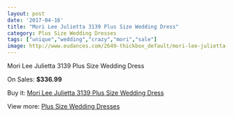 ```yaml
---
layout: post
date: '2017-04-16'
title: "Mori Lee Julietta 3139 Plus Size Wedding Dress"
category: Plus Size Wedding Dresses
tags: ["unique","wedding","crazy","mori","sale"]
image: http://www.eudances.com/2649-thickbox_default/mori-lee-julietta-3139-plus-size-wedding-dress.jpg
---
```

Mori Lee Julietta 3139 Plus Size Wedding Dress

On Sales: **$336.99**
<a href="https://www.eudances.com/en/plus-size-wedding-dresses/887-mori-lee-julietta-3139-plus-size-wedding-dress.html"><amp-img layout="responsive" width="600" height="600" src="//www.eudances.com/2649-thickbox_default/mori-lee-julietta-3139-plus-size-wedding-dress.jpg" alt="Mori Lee Julietta 3139 Plus Size Wedding Dress 0" /></a>
<a href="https://www.eudances.com/en/plus-size-wedding-dresses/887-mori-lee-julietta-3139-plus-size-wedding-dress.html"><amp-img layout="responsive" width="600" height="600" src="//www.eudances.com/2651-thickbox_default/mori-lee-julietta-3139-plus-size-wedding-dress.jpg" alt="Mori Lee Julietta 3139 Plus Size Wedding Dress 1" /></a>
<a href="https://www.eudances.com/en/plus-size-wedding-dresses/887-mori-lee-julietta-3139-plus-size-wedding-dress.html"><amp-img layout="responsive" width="600" height="600" src="//www.eudances.com/2650-thickbox_default/mori-lee-julietta-3139-plus-size-wedding-dress.jpg" alt="Mori Lee Julietta 3139 Plus Size Wedding Dress 2" /></a>

Buy it: [Mori Lee Julietta 3139 Plus Size Wedding Dress](https://www.eudances.com/en/plus-size-wedding-dresses/887-mori-lee-julietta-3139-plus-size-wedding-dress.html "Mori Lee Julietta 3139 Plus Size Wedding Dress")

View more: [Plus Size Wedding Dresses](https://www.eudances.com/en/10-plus-size-wedding-dresses "Plus Size Wedding Dresses")